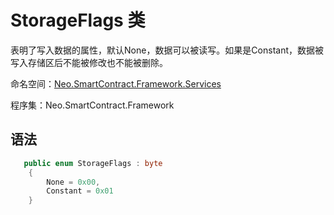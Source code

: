 # StorageFlags 类

表明了写入数据的属性，默认None，数据可以被读写。如果是Constant，数据被写入存储区后不能被修改也不能被删除。

命名空间：[Neo.SmartContract.Framework.Services](../Neo.SmartContract.Framework.Services.md)

程序集：Neo.SmartContract.Framework

## 语法

```c#
   public enum StorageFlags : byte
    {
        None = 0x00,
        Constant = 0x01
    }
```
